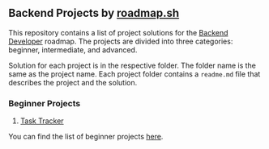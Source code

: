 ## Backend Projects by [roadmap.sh](https://roadmap.sh)

This repository contains a list of project solutions for the [Backend Developer](https://roadmap.sh/backend) roadmap. The projects are divided into three categories: beginner, intermediate, and advanced.

Solution for each project is in the respective folder. The folder name is the same as the project name. Each project folder contains a `readme.md` file that describes the project and the solution.

### Beginner Projects

1. [Task Tracker](https://roadmap.sh/projects/task-tracker)
<!-- 2. [GitHub User Activity](https://roadmap.sh/projects/github-user-activity)
3. [Expense Tracker](https://roadmap.sh/projects/expense-tracker) -->

You can find the list of beginner projects [here](https://roadmap.sh/backend/projects?difficulty=beginner).